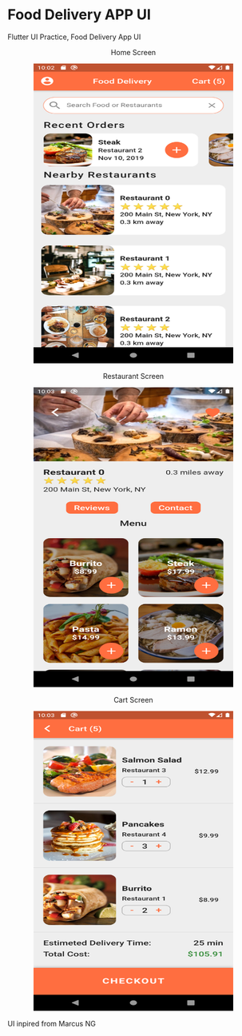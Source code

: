 # Food Delivery APP UI
Flutter UI Practice, Food Delivery App UI  
<!-- ![Home Screen](assets/screenshots/homescreen.png) -->

<div align="center">
<p align="center">Home Screen</p>
<img src="assets/screenshots/homescreen.png" width="400px" height="600" alt="homescreen"</img>
<p align="center">Restaurant Screen</p>
<img src="assets/screenshots/restourantscreen.png" width="400px" height="600" alt="restaurant_screen"</img>
<p align="center">Cart Screen</p>
<img src="assets/screenshots/cartscreen.png" width="400px" height="600" alt="cart_screen"</img>
</div>


<!-- ![Restaurant Screen](assets/screenshots/restourantscreen.png) -->
<!-- ![Cart Screen](assets/screenshots/cartscreen.png) -->


UI inpired from Marcus NG
